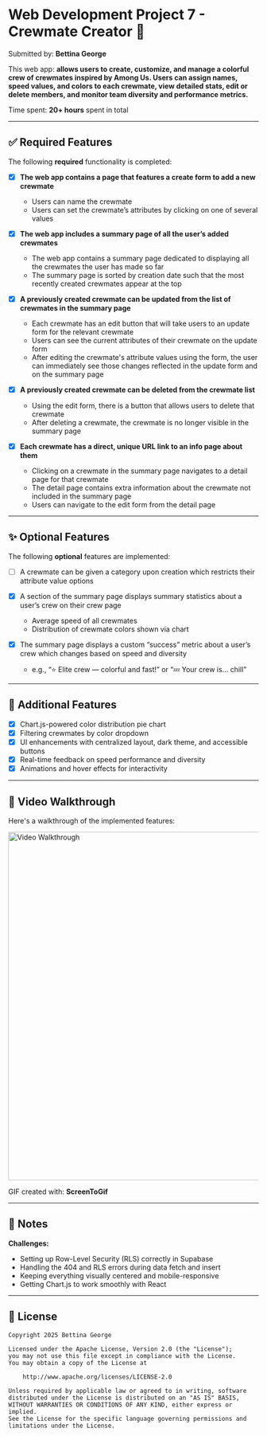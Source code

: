 # Web Development Project 7 - Crewmate Creator 🚀

Submitted by: **Bettina George**

This web app: **allows users to create, customize, and manage a colorful crew of crewmates inspired by Among Us. Users can assign names, speed values, and colors to each crewmate, view detailed stats, edit or delete members, and monitor team diversity and performance metrics.**

Time spent: **20+ hours** spent in total

---

## ✅ Required Features

The following **required** functionality is completed:

- [x] **The web app contains a page that features a create form to add a new crewmate**
  - Users can name the crewmate
  - Users can set the crewmate’s attributes by clicking on one of several values

- [x] **The web app includes a summary page of all the user’s added crewmates**
  - The web app contains a summary page dedicated to displaying all the crewmates the user has made so far
  - The summary page is sorted by creation date such that the most recently created crewmates appear at the top

- [x] **A previously created crewmate can be updated from the list of crewmates in the summary page**
  - Each crewmate has an edit button that will take users to an update form for the relevant crewmate
  - Users can see the current attributes of their crewmate on the update form
  - After editing the crewmate's attribute values using the form, the user can immediately see those changes reflected in the update form and on the summary page 

- [x] **A previously created crewmate can be deleted from the crewmate list**
  - Using the edit form, there is a button that allows users to delete that crewmate
  - After deleting a crewmate, the crewmate is no longer visible in the summary page

- [x] **Each crewmate has a direct, unique URL link to an info page about them**
  - Clicking on a crewmate in the summary page navigates to a detail page for that crewmate
  - The detail page contains extra information about the crewmate not included in the summary page
  - Users can navigate to the edit form from the detail page

---

## ✨ Optional Features

The following **optional** features are implemented:

- [ ] A crewmate can be given a category upon creation which restricts their attribute value options

- [x] A section of the summary page displays summary statistics about a user’s crew on their crew page
  - Average speed of all crewmates
  - Distribution of crewmate colors shown via chart

- [x] The summary page displays a custom “success” metric about a user’s crew which changes based on speed and diversity
  - e.g., “⭐ Elite crew — colorful and fast!” or “💤 Your crew is... chill”

---

## 🌟 Additional Features

- [x] Chart.js-powered color distribution pie chart
- [x] Filtering crewmates by color dropdown
- [x] UI enhancements with centralized layout, dark theme, and accessible buttons
- [x] Real-time feedback on speed performance and diversity
- [x] Animations and hover effects for interactivity

---

## 🎥 Video Walkthrough

Here's a walkthrough of the implemented features:

<img src='https://i.imgur.com/YOUR-GIF-LINK.gif' title='Video Walkthrough' width='700' alt='Video Walkthrough' />

<!-- Replace the above line with your actual GIF URL once you upload it to Imgur or another hosting site -->

GIF created with: **ScreenToGif**

---

## 📝 Notes

**Challenges:**
- Setting up Row-Level Security (RLS) correctly in Supabase
- Handling the 404 and RLS errors during data fetch and insert
- Keeping everything visually centered and mobile-responsive
- Getting Chart.js to work smoothly with React

---

## 🪪 License

    Copyright 2025 Bettina George

    Licensed under the Apache License, Version 2.0 (the "License");
    you may not use this file except in compliance with the License.
    You may obtain a copy of the License at

        http://www.apache.org/licenses/LICENSE-2.0

    Unless required by applicable law or agreed to in writing, software
    distributed under the License is distributed on an "AS IS" BASIS,
    WITHOUT WARRANTIES OR CONDITIONS OF ANY KIND, either express or implied.
    See the License for the specific language governing permissions and
    limitations under the License.

